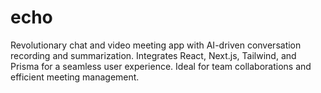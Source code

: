 # echo
Revolutionary chat and video meeting app with AI-driven conversation recording and summarization. Integrates React, Next.js, Tailwind, and Prisma for a seamless user experience. Ideal for team collaborations and efficient meeting management.
